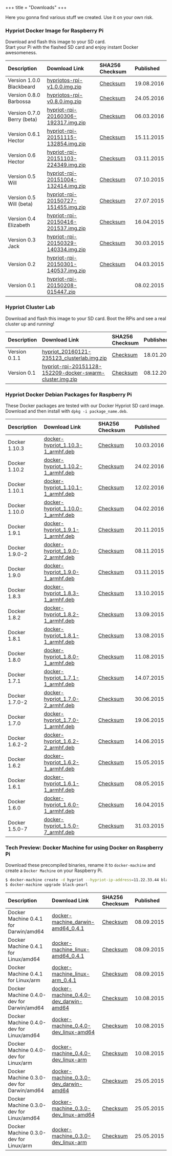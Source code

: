 +++
title = "Downloads"
+++

Here you gonna find various stuff we created. Use it on your own risk.


### Hypriot Docker Image for Raspberry Pi
Download and flash this image to your SD card.  
Start your Pi with the flashed SD card and enjoy instant Docker awesomeness.

| Description                | Download Link                                                                                            | SHA256 Checksum                                                                      | Published  |
| :------------------------- | :--------------------------------------------------------------------------------------------------------| :------------------------------------------------------------------------------------| :----------|
| Version 1.0.0 Blackbeard     | [hypriotos-rpi-v1.0.0.img.zip](https://downloads.hypriot.com/hypriotos-rpi-v1.0.0.img.zip)               | [Checksum](https://downloads.hypriot.com/hypriotos-rpi-v1.0.0.img.zip.sha256)        | 19.08.2016 |
| Version 0.8.0 Barbossa     | [hypriotos-rpi-v0.8.0.img.zip](https://downloads.hypriot.com/hypriotos-rpi-v0.8.0.img.zip)               | [Checksum](https://downloads.hypriot.com/hypriotos-rpi-v0.8.0.img.zip.sha256)        | 24.05.2016 |
| Version 0.7.0 Berry (beta) | [hypriot-rpi-20160306-192317.img.zip](https://downloads.hypriot.com/hypriot-rpi-20160306-192317.img.zip) | [Checksum](https://downloads.hypriot.com/hypriot-rpi-20160306-192317.img.zip.sha256) | 06.03.2016 |
| Version 0.6.1 Hector       | [hypriot-rpi-20151115-132854.img.zip](https://downloads.hypriot.com/hypriot-rpi-20151115-132854.img.zip) | [Checksum](https://downloads.hypriot.com/hypriot-rpi-20151115-132854.img.zip.sha256) | 15.11.2015 |
| Version 0.6 Hector         | [hypriot-rpi-20151103-224349.img.zip](https://downloads.hypriot.com/hypriot-rpi-20151103-224349.img.zip) | [Checksum](https://downloads.hypriot.com/hypriot-rpi-20151103-224349.img.zip.sha256) | 03.11.2015 |
| Version 0.5 Will           | [hypriot-rpi-20151004-132414.img.zip](https://downloads.hypriot.com/hypriot-rpi-20151004-132414.img.zip) | [Checksum](https://downloads.hypriot.com/hypriot-rpi-20151004-132414.img.zip.sha256) | 07.10.2015 |
| Version 0.5 Will (beta)    | [hypriot-rpi-20150727-151455.img.zip](https://downloads.hypriot.com/hypriot-rpi-20150727-151455.img.zip) | [Checksum](https://downloads.hypriot.com/hypriot-rpi-20150727-151455.img.zip.sha256) | 27.07.2015 |
| Version 0.4 Elizabeth      | [hypriot-rpi-20150416-201537.img.zip](https://downloads.hypriot.com/hypriot-rpi-20150416-201537.img.zip) | [Checksum](https://downloads.hypriot.com/hypriot-rpi-20150416-201537.img.zip.sha256) | 16.04.2015 |
| Version 0.3 Jack           | [hypriot-rpi-20150329-140334.img.zip](https://downloads.hypriot.com/hypriot-rpi-20150329-140334.img.zip) | [Checksum](https://downloads.hypriot.com/hypriot-rpi-20150329-140334.img.zip.sha256) | 30.03.2015 |
| Version 0.2                | [hypriot-rpi-20150301-140537.img.zip](https://downloads.hypriot.com/hypriot-rpi-20150301-140537.img.zip) | [Checksum](https://downloads.hypriot.com/hypriot-rpi-20150301-140537.img.zip.sha256) | 04.03.2015 |
| Version 0.1                | [hypriot-rpi-20150208-015447.zip](https://downloads.hypriot.com/hypriot-rpi-20150208-015447.zip)         |                                                                                      | 08.02.2015 |


### Hypriot Cluster Lab
Download and flash this image to your SD card. Boot the RPis and see a real cluster up and running!  

| Description                                                                                                                            | Download Link                                                                                                                                     | SHA256 Checksum                                                                                         | Published  |
|:-------------------------------------------------------------------------------------------------------------------------------------- |:--------------------------------------------------------------------------------------------------------------------------------------------------|:--------------------------------------------------------------------------------------------------------|:------------|
| Version 0.1.1  | [hypriot_20160121-235123_clusterlab.img.zip](https://downloads.hypriot.com/hypriot_20160121-235123_clusterlab.img.zip) | [Checksum](https://downloads.hypriot.com/hypriot_20160121-235123_clusterlab.img.zip.sha256) | 18.01.2016 |
| Version 0.1 | [hypriot-rpi-20151128-152209-docker-swarm-cluster.img.zip](https://downloads.hypriot.com/hypriot-rpi-20151128-152209-docker-swarm-cluster.img.zip) | [Checksum](https://downloads.hypriot.com/hypriot-rpi-20151128-152209-docker-swarm-cluster.img.zip.sha25) | 08.12.2015 |


### Hypriot Docker Debian Packages for Raspberry Pi
These Docker packages are tested with our Docker Hypriot SD card image.  
Download and then install with `dpkg -i package_name.deb`.

| Description        | Download Link                                                                                                | SHA256 Checksum                                                                      | Published  |
| :----------------- | :------------------------------------------------------------------------------------------------------------| :------------------------------------------------------------------------------------| :----------|
| Docker 1.10.3 | [docker-hypriot_1.10.3-1_armhf.deb](https://downloads.hypriot.com/docker-hypriot_1.10.3-1_armhf.deb)       | [Checksum](https://downloads.hypriot.com/docker-hypriot_1.10.3-1_armhf.deb.sha256)    | 10.03.2016 |
| Docker 1.10.2 | [docker-hypriot_1.10.2-1_armhf.deb](https://downloads.hypriot.com/docker-hypriot_1.10.2-1_armhf.deb)       | [Checksum](https://downloads.hypriot.com/docker-hypriot_1.10.2-1_armhf.deb.sha256)    | 24.02.2016 |
| Docker 1.10.1 | [docker-hypriot_1.10.1-1_armhf.deb](https://downloads.hypriot.com/docker-hypriot_1.10.1-1_armhf.deb)       | [Checksum](https://downloads.hypriot.com/docker-hypriot_1.10.1-1_armhf.deb.sha256)    | 12.02.2016 |
| Docker 1.10.0 | [docker-hypriot_1.10.0-1_armhf.deb](https://downloads.hypriot.com/docker-hypriot_1.10.0-1_armhf.deb)       | [Checksum](https://downloads.hypriot.com/docker-hypriot_1.10.0-1_armhf.deb.sha256)    | 04.02.2016 |
| Docker 1.9.1 | [docker-hypriot_1.9.1-1_armhf.deb](https://downloads.hypriot.com/docker-hypriot_1.9.1-1_armhf.deb)       | [Checksum](https://downloads.hypriot.com/docker-hypriot_1.9.1-1_armhf.deb.sha256)    | 20.11.2015 |
| Docker 1.9.0-2 | [docker-hypriot_1.9.0-2_armhf.deb](https://downloads.hypriot.com/docker-hypriot_1.9.0-2_armhf.deb)               | [Checksum](https://downloads.hypriot.com/docker-hypriot_1.9.0-2_armhf.deb.sha256)        | 08.11.2015 |
| Docker 1.9.0 | [docker-hypriot_1.9.0-1_armhf.deb](https://downloads.hypriot.com/docker-hypriot_1.9.0-1_armhf.deb)               | [Checksum](https://downloads.hypriot.com/docker-hypriot_1.9.0-1_armhf.deb.sha256)        | 03.11.2015 |
| Docker 1.8.3 | [docker-hypriot_1.8.3-1_armhf.deb](https://downloads.hypriot.com/docker-hypriot_1.8.3-1_armhf.deb)       | [Checksum](https://downloads.hypriot.com/docker-hypriot_1.8.3-1_armhf.deb.sha256)    | 13.10.2015 |
| Docker 1.8.2 | [docker-hypriot_1.8.2-1_armhf.deb](https://downloads.hypriot.com/docker-hypriot_1.8.2-1_armhf.deb)       | [Checksum](https://downloads.hypriot.com/docker-hypriot_1.8.2-1_armhf.deb.sha256)    | 13.09.2015 |
| Docker 1.8.1 | [docker-hypriot_1.8.1-1_armhf.deb](https://downloads.hypriot.com/docker-hypriot_1.8.1-1_armhf.deb)       | [Checksum](https://downloads.hypriot.com/docker-hypriot_1.8.1-1_armhf.deb.sha256)    | 13.08.2015 |
| Docker 1.8.0 | [docker-hypriot_1.8.0-1_armhf.deb](https://downloads.hypriot.com/docker-hypriot_1.8.0-1_armhf.deb)       | [Checksum](https://downloads.hypriot.com/docker-hypriot_1.8.0-1_armhf.deb.sha256)    | 11.08.2015 |
| Docker 1.7.1   | [docker-hypriot_1.7.1-1_armhf.deb](https://downloads.hypriot.com/docker-hypriot_1.7.1-1_armhf.deb)               | [Checksum](https://downloads.hypriot.com/docker-hypriot_1.7.1-1_armhf.deb.sha256)        | 14.07.2015 |
| Docker 1.7.0-2 | [docker-hypriot_1.7.0-2_armhf.deb](https://downloads.hypriot.com/docker-hypriot_1.7.0-2_armhf.deb)       | [Checksum](https://downloads.hypriot.com/docker-hypriot_1.7.0-2_armhf.deb.sha256)    | 30.06.2015 |
| Docker 1.7.0 | [docker-hypriot_1.7.0-1_armhf.deb](https://downloads.hypriot.com/docker-hypriot_1.7.0-1_armhf.deb)       | [Checksum](https://downloads.hypriot.com/docker-hypriot_1.7.0-1_armhf.deb.sha256)    | 19.06.2015 |
| Docker 1.6.2-2 | [docker-hypriot_1.6.2-2_armhf.deb](https://downloads.hypriot.com/docker-hypriot_1.6.2-2_armhf.deb)       | [Checksum](https://downloads.hypriot.com/docker-hypriot_1.6.2-2_armhf.deb.sha256)    | 14.06.2015 |
| Docker 1.6.2   | [docker-hypriot_1.6.2-1_armhf.deb](https://downloads.hypriot.com/docker-hypriot_1.6.2-1_armhf.deb)       | [Checksum](https://downloads.hypriot.com/docker-hypriot_1.6.2-1_armhf.deb.sha256)    | 15.05.2015 |
| Docker 1.6.1   | [docker-hypriot_1.6.1-1_armhf.deb](https://downloads.hypriot.com/docker-hypriot_1.6.1-1_armhf.deb)       | [Checksum](https://downloads.hypriot.com/docker-hypriot_1.6.1-1_armhf.deb.sha256)    | 08.05.2015 |
| Docker 1.6.0   | [docker-hypriot_1.6.0-1_armhf.deb](https://downloads.hypriot.com/docker-hypriot_1.6.0-1_armhf.deb)       | [Checksum](https://downloads.hypriot.com/docker-hypriot_1.6.0-1_armhf.deb.sha256)    | 16.04.2015 |
| Docker 1.5.0-7     | [docker-hypriot_1.5.0-7_armhf.deb](httpss://downloads.hypriot.com/docker-hypriot_1.5.0-7_armhf.deb)               | [Checksum](httpss://downloads.hypriot.com/docker-hypriot_1.5.0-7_armhf.deb.sha256)        | 31.03.2015 |


### Tech Preview: Docker Machine for using Docker on Raspberry Pi
Download these precompiled binaries, rename it to `docker-machine` and create a `Docker Machine` on your Raspberry Pi.

```bash
$ docker-machine create -d hypriot --hypriot-ip-address=11.22.33.44 black-pearl
$ docker-machine upgrade black-pearl
```

| Description        | Download Link                                                                                        | SHA256 Checksum                                                                  | Published  |
| :----------------- | :----------------------------------------------------------------------------------------------------| :--------------------------------------------------------------------------------| :----------|
| Docker Machine 0.4.1 for Darwin/amd64   | [docker-machine_darwin-amd64_0.4.1](https://downloads.hypriot.com/docker-machine_darwin-amd64_0.4.1) | [Checksum](https://downloads.hypriot.com/docker-machine_darwin-amd64_0.4.1.sha256) | 08.09.2015 |
| Docker Machine 0.4.1 for Linux/amd64    | [docker-machine_linux-amd64_0.4.1](https://downloads.hypriot.com/docker-machine_linux-amd64_0.4.1) | [Checksum](https://downloads.hypriot.com/docker-machine_linux-amd64_0.4.1.sha256) | 08.09.2015 |
| Docker Machine 0.4.1 for Linux/arm      | [docker-machine_linux-arm_0.4.1](https://downloads.hypriot.com/docker-machine_linux-arm_0.4.1)  | [Checksum](https://downloads.hypriot.com/docker-machine_linux-arm_0.4.1.sha256) | 08.09.2015 |
| Docker Machine 0.4.0-dev for Darwin/amd64   | [docker-machine_0.4.0-dev_darwin-amd64](https://downloads.hypriot.com/docker-machine_0.4.0-dev_darwin-amd64) | [Checksum](https://downloads.hypriot.com/docker-machine_0.4.0-dev_darwin-amd64.sha256) | 10.08.2015 |
| Docker Machine 0.4.0-dev for Linux/amd64    | [docker-machine_0.4.0-dev_linux-amd64](https://downloads.hypriot.com/docker-machine_0.4.0-dev_linux-amd64) | [Checksum](https://downloads.hypriot.com/docker-machine_0.4.0-dev_linux-amd64.sha256) | 10.08.2015 |
| Docker Machine 0.4.0-dev for Linux/arm      | [docker-machine_0.4.0-dev_linux-arm](https://downloads.hypriot.com/docker-machine_0.4.0-dev_linux-arm)  | [Checksum](https://downloads.hypriot.com/docker-machine_0.4.0-dev_linux-arm.sha256) | 10.08.2015 |
| Docker Machine 0.3.0-dev for Darwin/amd64   | [docker-machine_0.3.0-dev_darwin-amd64](https://downloads.hypriot.com/docker-machine_0.3.0-dev_darwin-amd64) | [Checksum](https://downloads.hypriot.com/docker-machine_0.3.0-dev_darwin-amd64.sha256) | 25.05.2015 |
| Docker Machine 0.3.0-dev for Linux/amd64    | [docker-machine_0.3.0-dev_linux-amd64](https://downloads.hypriot.com/docker-machine_0.3.0-dev_linux-amd64) | [Checksum](https://downloads.hypriot.com/docker-machine_0.3.0-dev_linux-amd64.sha256) | 25.05.2015 |
| Docker Machine 0.3.0-dev for Linux/arm      | [docker-machine_0.3.0-dev_linux-arm](https://downloads.hypriot.com/docker-machine_0.3.0-dev_linux-arm)  | [Checksum](https://downloads.hypriot.com/docker-machine_0.3.0-dev_linux-arm.sha256) | 25.05.2015 |
